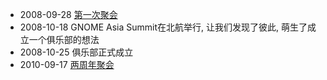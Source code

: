   * 2008-09-28 [第一次聚会](http://www.douban.com/event/10284206/)
  * 2008-10-18 GNOME Asia Summit在北航举行, 让我们发现了彼此, 萌生了成立一个俱乐部的想法
  * 2008-10-25 俱乐部正式成立
  * 2010-09-17 [两周年聚会](http://www.douban.com/event/12522819/)